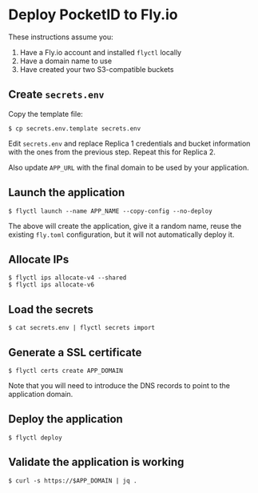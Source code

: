 # Deploy PocketID to Fly.io

These instructions assume you:

1. Have a Fly.io account and installed `flyctl` locally
2. Have a domain name to use
3. Have created your two S3-compatible buckets

## Create `secrets.env`

Copy the template file:

```console
$ cp secrets.env.template secrets.env
```

Edit `secrets.env` and replace Replica 1 credentials and bucket information with
the ones from the previous step. Repeat this for Replica 2.

Also update `APP_URL` with the final domain to be used by your application.

## Launch the application

```console
$ flyctl launch --name APP_NAME --copy-config --no-deploy
```

The above will create the application, give it a random name, reuse the existing
`fly.toml` configuration, but it will not automatically deploy it.

## Allocate IPs

```console
$ flyctl ips allocate-v4 --shared
$ flyctl ips allocate-v6
```

## Load the secrets

```console
$ cat secrets.env | flyctl secrets import
```

## Generate a SSL certificate

```console
$ flyctl certs create APP_DOMAIN
```

Note that you will need to introduce the DNS records to point to the application
domain.

## Deploy the application

```console
$ flyctl deploy
```

## Validate the application is working

```console
$ curl -s https://$APP_DOMAIN | jq .
```
